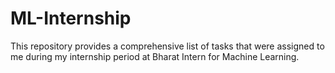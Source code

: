 # ML-Internship
This repository provides a comprehensive list of tasks that were assigned to me during my internship period at Bharat Intern for Machine Learning.
